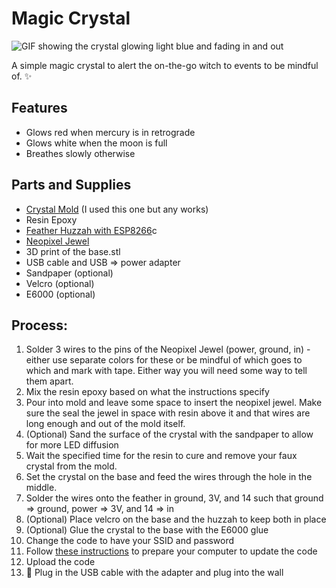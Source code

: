# Magic Crystal

![GIF showing the crystal glowing light blue and fading in and out](https://user-images.githubusercontent.com/33750/52889920-36ea9a00-3150-11e9-95f0-5323143d6b6e.gif)

A simple magic crystal to alert the on-the-go witch to events to be mindful of. :sparkles:

## Features

* Glows red when mercury is in retrograde
* Glows white when the moon is full
* Breathes slowly otherwise

## Parts and Supplies

* [Crystal Mold](https://www.amazon.com/Quartz-Crystal-Soap-Candle-Mold/dp/B01MDUXPK4) (I used this one but any works)
* Resin Epoxy
* [Feather Huzzah with ESP8266](https://www.adafruit.com/product/2821)c
* [Neopixel Jewel](https://www.adafruit.com/product/2226) 
* 3D print of the base.stl
* USB cable and USB => power adapter
* Sandpaper (optional)
* Velcro (optional)
* E6000 (optional)

## Process: 

1. Solder 3 wires to the pins of the Neopixel Jewel (power, ground, in) - either use separate colors for these or be mindful of which goes to which and mark with tape. Either way you will need some way to tell them apart. 
2. Mix the resin epoxy based on what the instructions specify 
3. Pour into mold and leave some space to insert the neopixel jewel. Make sure the seal the jewel in space with resin above it and that wires are long enough and out of the mold itself. 
4. (Optional) Sand the surface of the crystal with the sandpaper to allow for more LED diffusion
5. Wait the specified time for the resin to cure and remove your faux crystal from the mold.
6. Set the crystal on the base and feed the wires through the hole in the middle. 
7. Solder the wires onto the feather in ground, 3V, and 14 such that ground => ground, power => 3V, and 14 => in
8. (Optional) Place velcro on the base and the huzzah to keep both in place
9. (Optional) Glue the crystal to the base with the E6000 glue
10. Change the code to have your SSID and password
11. Follow [these instructions](https://learn.adafruit.com/adafruit-feather-huzzah-esp8266/using-arduino-ide) to prepare your computer to update the code
11. Upload the code 
12. :tada: Plug in the USB cable with the adapter and plug into the wall
